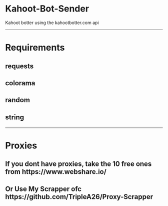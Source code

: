 # Kahoot-Bot-Sender
Kahoot botter using the kahootbotter.com api
<hr>
<h1>Requirements
<h2>
requests
<h2>
colorama
<h2>
random
<h2>
string
<hr>
<h1>Proxies
<h2>
If you dont have proxies, take the 10 free ones from https://www.webshare.io/
<h2>
Or Use My Scrapper ofc https://github.com/TripleA26/Proxy-Scrapper
